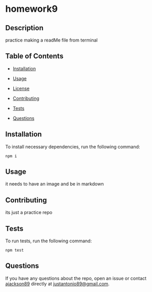 
# homework9


## Description

practice making a readMe file from terminal

## Table of Contents 

* [Installation](#installation)

* [Usage](#usage)

* [License](#license)

* [Contributing](#contributing)

* [Tests](#tests)

* [Questions](#questions)

## Installation

To install necessary dependencies, run the following command:

```
npm i
```

## Usage

it needs to have an image and be in markdown


  
## Contributing

its just a practice repo

## Tests

To run tests, run the following command:

```
npm test
```

## Questions

If you have any questions about the repo, open an issue or contact [ajackson89](undefined) directly at justantonio89@gmail.com.

